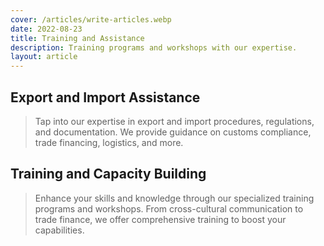 ```yaml
---
cover: /articles/write-articles.webp
date: 2022-08-23
title: Training and Assistance
description: Training programs and workshops with our expertise.
layout: article
---
```


## Export and Import Assistance

> Tap into our expertise in export and import procedures, regulations, and documentation. We provide guidance on customs compliance, trade financing, logistics, and more.

## Training and Capacity Building

> Enhance your skills and knowledge through our specialized training programs and workshops. From cross-cultural communication to trade finance, we offer comprehensive training to boost your capabilities.
